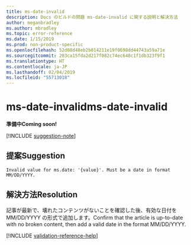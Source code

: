 ```yaml
---
title: ms-date-invalid
description: Docs のビルドの問題 ms-date-invalid に関する説明と解決方法
author: meganbradley
ms.author: mbradley
ms.topic: error-reference
ms.date: 1/15/2019
ms.prod: non-product-specific
ms.openlocfilehash: 52d08d48eb2b814211e19f0698dd44743a59a71e
ms.sourcegitcommit: 203ca15fda2d217f082c74ec648c1f1db323f9f1
ms.translationtype: HT
ms.contentlocale: ja-JP
ms.lasthandoff: 02/04/2019
ms.locfileid: "55713018"
---
```

# <a name="ms-date-invalid"></a><span data-ttu-id="9c07b-103">ms-date-invalid</span><span class="sxs-lookup"><span data-stu-id="9c07b-103">ms-date-invalid</span></span>

<span data-ttu-id="9c07b-104">**準備中**</span><span class="sxs-lookup"><span data-stu-id="9c07b-104">**Coming soon!**</span></span>

[!INCLUDE [suggestion-note](includes/suggestion-note.md)]

## <a name="suggestion"></a><span data-ttu-id="9c07b-105">提案</span><span class="sxs-lookup"><span data-stu-id="9c07b-105">Suggestion</span></span>

`Invalid value for ms.date: '{value}'. Must be a date in format MM/DD/YYYY.`

## <a name="resolution"></a><span data-ttu-id="9c07b-106">解決方法</span><span class="sxs-lookup"><span data-stu-id="9c07b-106">Resolution</span></span>

<span data-ttu-id="9c07b-107">記事が最新で、壊れたコンテンツがないことを確認した後、有効な日付を MM/DD/YYYY の形式で追加します。</span><span class="sxs-lookup"><span data-stu-id="9c07b-107">Confirm that the article is up-to-date with no broken content, then add a valid date in the format MM/DD/YYYY.</span></span>

<!--make sure to add this file to your includes folder and verify the path-->
[!INCLUDE [validation-reference-help](includes/validation-reference-help.md)]
